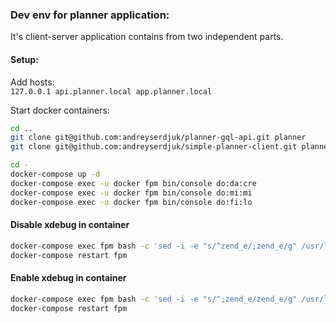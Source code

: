 ### Dev env for planner application:
It's client-server application contains from two independent parts.

#### Setup:
Add hosts:  
`127.0.0.1 api.planner.local app.planner.local`  

Start docker containers:
```bash
cd ..
git clone git@github.com:andreyserdjuk/planner-gql-api.git planner
git clone git@github.com:andreyserdjuk/simple-planner-client.git planner-client

cd -
docker-compose up -d
docker-compose exec -u docker fpm bin/console do:da:cre
docker-compose exec -u docker fpm bin/console do:mi:mi
docker-compose exec -u docker fpm bin/console do:fi:lo
```

#### Disable xdebug in container
```bash
docker-compose exec fpm bash -c 'sed -i -e "s/^zend_e/;zend_e/g" /usr/local/etc/php/conf.d/docker-php-ext-xdebug.ini'
docker-compose restart fpm
```

#### Enable xdebug in container
```bash
docker-compose exec fpm bash -c 'sed -i -e "s/^;zend_e/zend_e/g" /usr/local/etc/php/conf.d/docker-php-ext-xdebug.ini'
docker-compose restart fpm
```
